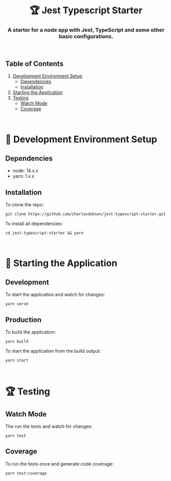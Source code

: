 <h1 align="center">🏆 Jest Typescript Starter</h1>
<h3 align="center">A starter for a node app with Jest, TypeScript and some other basic configurations.</h3>

<br/>

[](#table-of-contents)

## Table of Contents

1. [Development Environment Setup](#🔧-development-environment-setup)
   - [Dependencies](#dependencies)
   - [Installation](#installation)
2. [Starting the Application](#🚀-starting-the-application)
3. [Testing](#🏆-testing)
   - [Watch Mode](#watch-mode)
   - [Coverage](#coverage)

<br/>

[](#🔧-development-environment-setup)

# 🔧 Development Environment Setup

[](#dependencies)

## Dependencies

- node: 14.x.x
- yarn: 1.x.x

[](#installation)

## Installation

To clone the repo:

```
git clone https://github.com/charlesdobson/jest-typescript-starter.git
```

To install all dependencies:

```
cd jest-typescript-starter && yarn
```

<br/>

[](#🚀-starting-the-application)

# 🚀 Starting the Application

[](#development)

## Development

To start the application and watch for changes:

```
yarn serve
```

[](#production)

## Production

To build the application:

```
yarn build
```

To start the application from the build output:

```
yarn start
```

<br/>

[](#🏆-testing)

# 🏆 Testing

[](#watch-mode)

## Watch Mode

The run the tests and watch for changes:

```
yarn test
```

[](#coverage)

## Coverage

To run the tests once and generate code coverage:

```
yarn test:coverage
```
